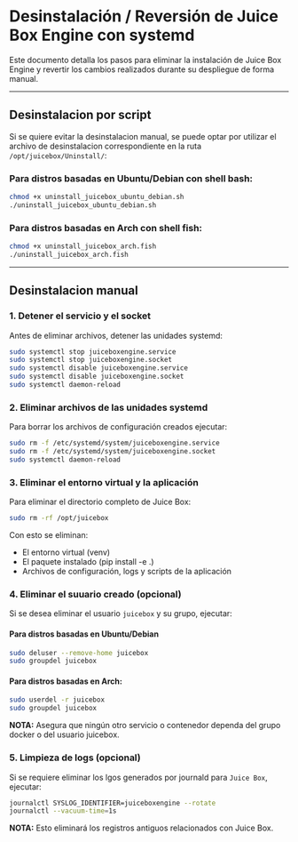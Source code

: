 # Desinstalación / Reversión de Juice Box Engine con systemd

Este documento detalla los pasos para eliminar la instalación de Juice Box Engine y revertir los cambios realizados durante su despliegue de forma manual.

---

## Desinstalacion por script

Si se quiere evitar la desinstalacion manual, se puede optar por utilizar el archivo de desinstalacion correspondiente en la ruta `/opt/juicebox/Uninstall/`:

### Para distros basadas en Ubuntu/Debian con shell bash:

```bash
chmod +x uninstall_juicebox_ubuntu_debian.sh
./uninstall_juicebox_ubuntu_debian.sh
```

### Para distros basadas en Arch con shell fish:

```bash
chmod +x uninstall_juicebox_arch.fish
./uninstall_juicebox_arch.fish
```

---

## Desinstalacion manual

### 1. Detener el servicio y el socket

Antes de eliminar archivos, detener las unidades systemd:

```bash
sudo systemctl stop juiceboxengine.service
sudo systemctl stop juiceboxengine.socket
sudo systemctl disable juiceboxengine.service
sudo systemctl disable juiceboxengine.socket
sudo systemctl daemon-reload
```

### 2. Eliminar archivos de las unidades systemd

Para borrar los archivos de configuración creados ejecutar:

```bash
sudo rm -f /etc/systemd/system/juiceboxengine.service
sudo rm -f /etc/systemd/system/juiceboxengine.socket
sudo systemctl daemon-reload
```

### 3. Eliminar el entorno virtual y la aplicación

Para eliminar el directorio completo de Juice Box:

```bash
sudo rm -rf /opt/juicebox
```

Con esto se eliminan:
- El entorno virtual (venv)
- El paquete instalado (pip install -e .)
- Archivos de configuración, logs y scripts de la aplicación

### 4. Eliminar el suuario creado (opcional)

Si se desea eliminar el usuario `juicebox` y su grupo, ejecutar:

#### Para distros basadas en Ubuntu/Debian

```bash
sudo deluser --remove-home juicebox
sudo groupdel juicebox
```

#### Para distros basadas en Arch:

```bash
sudo userdel -r juicebox
sudo groupdel juicebox
```

**NOTA:** Asegura que ningún otro servicio o contenedor dependa del grupo docker o del usuario juicebox.

### 5. Limpieza de logs (opcional)

Si se requiere eliminar los lgos generados por journald para `Juice Box`, ejecutar:

```bash
journalctl SYSLOG_IDENTIFIER=juiceboxengine --rotate
journalctl --vacuum-time=1s
```

**NOTA:** Esto eliminará los registros antiguos relacionados con Juice Box.